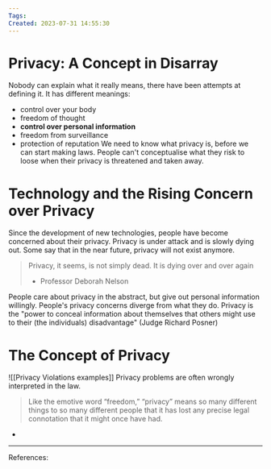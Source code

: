 ```yaml
---
Tags: 
Created: 2023-07-31 14:55:30
---
```

# Privacy: A Concept in Disarray
Nobody can explain what it really means, there have been attempts at defining it. 
It has different meanings: 
- control over your body
- freedom of thought
- **control over personal information**
- freedom from surveillance
- protection of reputation
We need to know what privacy is, before we can start making laws. People can't conceptualise what they risk to loose when their privacy is threatened and taken away.
# Technology and the Rising Concern over Privacy
Since the development of new technologies, people have become concerned about their privacy. Privacy is under attack and is slowly dying out. Some say that in the near future, privacy will not exist anymore. 
> Privacy, it seems, is not simply dead. It is dying over and over again
> - Professor Deborah Nelson

People care about privacy in the abstract, but give out personal information willingly. People's privacy concerns diverge from what they do.
Privacy is the "power to conceal information about themselves that others might use to their (the individuals) disadvantage" (Judge Richard Posner)
# The Concept of Privacy
![[Privacy Violations examples]]
Privacy problems are often wrongly interpreted in the law. 
> Like the emotive word “freedom,” “privacy” means so many different things to so many different people that it has lost any precise legal connotation that it might once have had.

- 



---
References: